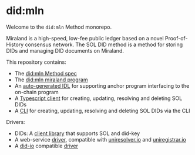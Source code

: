 # did:mln

Welcome to the `did:mln` Method monorepo.

Miraland is a high-speed, low-fee public ledger based on a novel Proof-of-History consensus network.
The SOL DID method is a method for storing DIDs and managing DID documents on Miraland.

This repository contains:

- The [did:mln Method spec](https://identity-com.github.io/sol-did/did-method-spec.html)
- The [did:mln miraland program](/sol-did/programs/sol-did)
- An [auto-generated IDL](/sol-did/client/packages/idl) for supporting anchor program interfacing to the on-chain program
- A [Typescript client](/sol-did/client/packages/core) for creating, updating, resolving and deleting SOL DIDs
- A [CLI](/sol-did/client/packages/cli) for creating, updating, resolving and deleting SOL DIDs via the CLI


Drivers:
- DIDs: A [client library](drivers/dids) that supports SOL and did-key 
- A web-service [driver](drivers/uniresolver), compatible with [uniresolver.io](https://unresolver.io) and [uniregistrar.io](https://uniregistrar.io)
- A [did-io](https://github.com/digitalbazaar/did-io) compatible [driver](drivers/did-io)
